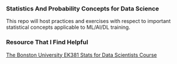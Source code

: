 ### Statistics And Probability Concepts for Data Science

This repo will host practices and exercises with respect to important statistical concepts applicable to ML/AI/DL training.


### Resource That I Find Helpful

[The Bonston University EK381 Stats for Data Scientists Course](https://bobaknazer.github.io/probstatdata/)
